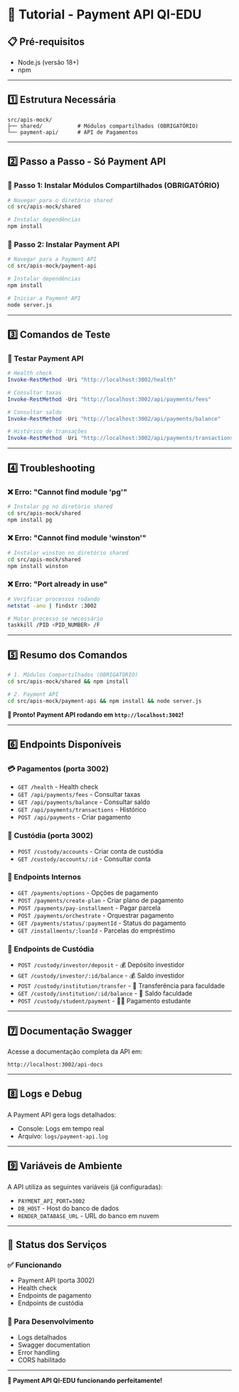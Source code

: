 # 🚀 Tutorial - Payment API QI-EDU

## 📋 Pré-requisitos
- Node.js (versão 18+)
- npm

---

## 1️⃣ Estrutura Necessária
```
src/apis-mock/
├── shared/           # Módulos compartilhados (OBRIGATÓRIO)
└── payment-api/      # API de Pagamentos
```

---

## 2️⃣ Passo a Passo - Só Payment API

### 🔧 Passo 1: Instalar Módulos Compartilhados (OBRIGATÓRIO)
```bash
# Navegar para o diretório shared
cd src/apis-mock/shared

# Instalar dependências
npm install
```

### 🔧 Passo 2: Instalar Payment API
```bash
# Navegar para a Payment API
cd src/apis-mock/payment-api

# Instalar dependências
npm install

# Iniciar a Payment API
node server.js
```

---

## 3️⃣ Comandos de Teste

### 🧪 Testar Payment API
```powershell
# Health check
Invoke-RestMethod -Uri "http://localhost:3002/health"

# Consultar taxas
Invoke-RestMethod -Uri "http://localhost:3002/api/payments/fees"

# Consultar saldo
Invoke-RestMethod -Uri "http://localhost:3002/api/payments/balance"

# Histórico de transações
Invoke-RestMethod -Uri "http://localhost:3002/api/payments/transactions"
```

---

## 4️⃣ Troubleshooting

### ❌ Erro: "Cannot find module 'pg'"
```bash
# Instalar pg no diretório shared
cd src/apis-mock/shared
npm install pg
```

### ❌ Erro: "Cannot find module 'winston'"
```bash
# Instalar winston no diretório shared
cd src/apis-mock/shared
npm install winston
```

### ❌ Erro: "Port already in use"
```bash
# Verificar processos rodando
netstat -ano | findstr :3002

# Matar processo se necessário
taskkill /PID <PID_NUMBER> /F
```

---

## 5️⃣ Resumo dos Comandos

```bash
# 1. Módulos Compartilhados (OBRIGATÓRIO)
cd src/apis-mock/shared && npm install

# 2. Payment API
cd src/apis-mock/payment-api && npm install && node server.js
```

**🎉 Pronto! Payment API rodando em `http://localhost:3002`!**

---

## 6️⃣ Endpoints Disponíveis

### 💳 Pagamentos (porta 3002)
- `GET /health` - Health check
- `GET /api/payments/fees` - Consultar taxas
- `GET /api/payments/balance` - Consultar saldo
- `GET /api/payments/transactions` - Histórico
- `POST /api/payments` - Criar pagamento

### 🏦 Custódia (porta 3002)
- `POST /custody/accounts` - Criar conta de custódia
- `GET /custody/accounts/:id` - Consultar conta

### 🔧 Endpoints Internos
- `GET /payments/options` - Opções de pagamento
- `POST /payments/create-plan` - Criar plano de pagamento
- `POST /payments/pay-installment` - Pagar parcela
- `POST /payments/orchestrate` - Orquestrar pagamento
- `GET /payments/status/:paymentId` - Status do pagamento
- `GET /installments/:loanId` - Parcelas do empréstimo

### 🏦 Endpoints de Custódia
- `POST /custody/investor/deposit` - 💰 Depósito investidor
- `GET /custody/investor/:id/balance` - 💰 Saldo investidor
- `POST /custody/institution/transfer` - 🏫 Transferência para faculdade
- `GET /custody/institution/:id/balance` - 🏫 Saldo faculdade
- `POST /custody/student/payment` - 👨‍🎓 Pagamento estudante

---

## 7️⃣ Documentação Swagger

Acesse a documentação completa da API em:
```
http://localhost:3002/api-docs
```

---

## 8️⃣ Logs e Debug

A Payment API gera logs detalhados:
- Console: Logs em tempo real
- Arquivo: `logs/payment-api.log`

---

## 9️⃣ Variáveis de Ambiente

A API utiliza as seguintes variáveis (já configuradas):
- `PAYMENT_API_PORT=3002`
- `DB_HOST` - Host do banco de dados
- `RENDER_DATABASE_URL` - URL do banco em nuvem

---

## 🎯 Status dos Serviços

### ✅ Funcionando
- Payment API (porta 3002)
- Health check
- Endpoints de pagamento
- Endpoints de custódia

### 🔧 Para Desenvolvimento
- Logs detalhados
- Swagger documentation
- Error handling
- CORS habilitado

---

**🎉 Payment API QI-EDU funcionando perfeitamente!**
